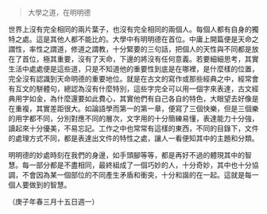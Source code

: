 > 大學之道，在明明德

世界上沒有完全相同的兩片葉子，也沒有完全相同的兩個人。每個人都有自身的獨特之處。這是其他人都不能比的。大學中有明明德在首位。中庸上開篇便是天命之謂性，率性之謂道，修道之謂教，十分緊要的三句話，把個人的天性與不同都是放在了首位，極其重要，沒有了天命，下邊的將沒有任何意義。若要細細思考，其實生活中處處便是這些道，只是不知道他的重要性到底是在哪裡，是什麼樣的位置，完全沒有認識到天命明德的重要地位。就是在古文的寫作或那些經典之中，經常會有互文的駢體句，總認為沒有什麼特別，這些字完全可以用一個字來表達，古文經典用字如金，為什麼還要如此費心，其實他們有自己各自的特色，大眼望去好像是在重複，其實差距很大。如論語學而第一的第一章，便寫了三個快樂，但是三個樂的用字都不同，分別對應不同的層次，文字用的十分簡練易懂，表達能力十分強，讀起來十分優美，不易忘記。工作之中也常常有這樣的東西，不同的目錄下，文件的處理方式不同，都是表達出文件的特性之處，讓人一看便知其中的主題和分類。

明明德的妙處時刻在我們的身邊，如手頭腳等等，都是再好不過的體現其中的智慧。每一部分都是不盡相同，最終組成了一個巧妙的人，十分奇妙，其中也十分協調，不會因為某一個部位的不同產生矛盾和衝突，十分和諧的在一起。這就是每一個人要做到的智慧。

（庚子年春三月十五日週一）